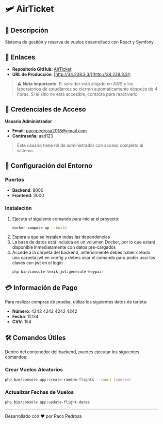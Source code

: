 # 🛩️ AirTicket

## 📝 Descripción
Sistema de gestión y reserva de vuelos desarrollado con React y Symfony.

## 🔗 Enlaces
- **Repositorio GitHub**: [AirTicket](https://github.com/pacopedrosa/AirTicket)
- **URL de Producción**: [http://34.238.3.3/](http://34.238.3.3/)

> ⚠️ **Nota Importante**: El servidor está alojado en AWS y los laboratorios de estudiantes se cierran automáticamente después de 4 horas. Si el sitio no está accesible, contacta para reactivarlo.

## 🔐 Credenciales de Acceso
**Usuario Administrador**
- **Email**: pacopedrosa2018@gmail.com
- **Contraseña**: asd123

> Este usuario tiene rol de administrador con acceso completo al sistema.

## 🚀 Configuración del Entorno
### Puertos
- **Backend**: 8000
- **Frontend**: 3000

### Instalación
1. Ejecuta el siguiente comando para iniciar el proyecto:
   ```bash
   docker compose up --build
   ```
2. Espera a que se instalen todas las dependencias
3. La base de datos está incluida en un volumen Docker, por lo que estará disponible inmediatamente con datos pre-cargados
4. Accede a la carpeta del backend, anteriormente debes haber creado una carpeta jwt en config y debes usar el comando para poder usar las claves con jwt en el login  
   ```bash
   php bin/console lexik:jwt:generate-keypair
   ```
## 💳 Información de Pago
Para realizar compras de prueba, utiliza los siguientes datos de tarjeta:
- **Número**: 4242 4242 4242 4242
- **Fecha**: 12/34
- **CVV**: 154

## 🛠️ Comandos Útiles
Dentro del contenedor del backend, puedes ejecutar los siguientes comandos:

### Crear Vuelos Aleatorios
```bash
php bin/console app:create-random-flights --count [número]
```

### Actualizar Fechas de Vuelos
```bash
php bin/console app:update-flight-dates
```

---
Desarrollado con ❤️ por Paco Pedrosa
